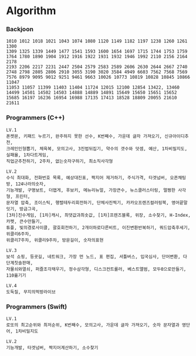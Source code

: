 # Algorithm

### Backjoon
    1010 1012 1018 1021 1043 1074 1080 1120 1149 1182 1197 1238 1260 1261 1300 
    1309 1325 1339 1449 1477 1541 1593 1600 1654 1697 1715 1744 1753 1759 
    1764 1780 1890 1904 1912 1916 1922 1931 1932 1946 1992 2110 2156 2164 2178 
    2193 2206 2217 2231 2447 2504 2579 2583 2589 2606 2630 2644 2667 2740 
    2748 2798 2805 2806 2910 3055 3190 3020 3584 4949 6603 7562 7568 7569 
    7576 8979 9095 9012 9251 9461 9663 10026 10773 10819 10828 10845 10866 11047
    11053 11057 11399 11403 11404 11724 12015 12100 12854 13422, 13460
    14499 14501 14502 14503 14888 14889 14891 15649 15650 15651 15652 
    15685 16197 16236 16954 16988 17135 17413 18528 18809 20055 21610 21611
    
### Programmers (C++)
    LV.1
    폰켓몬, 키패드 누르기, 완주하지 못한 선수, K번째수, 가운데 글자 가져오기, 신규아이디추천, 
    크레인인형뽑기, 체육복, 모의고사, 3진법뒤집기, 약수의 갯수와 덧셈, 예산, 1차비밀지도, 실패율, 1차다트게임,
    직업군추천하기, 2주차, 없는숫자구하기, 최소직사각형
    
    LV.2
    수식 최대화, 전화번호 목록, 예상대진표, 짝지어 제거하기, 주식가격, 타겟넘버, 오픈채팅방, 124나라의숫자, 
    기능개발, 구명보트, 더맵게, 후보키, 메뉴리뉴얼, 가장큰수, 뉴스클러스터링, 멀쩡한 사각형, 프린터,
    문자열 압축, 조이스틱, 행렬테두리회전하기, 단체사진찍기, 카카오프렌즈컬러링북, 영어끝말잇기, 방금그곡,
    [3차]진수게임, [1차]캐시, 최댓값과최솟값, [1차]프렌즈블록, 위장, 소수찾기, H-Index, 카펫, 큰수만들기,
    튜플, 빛의경로사이클, 괄호회전하기, 2개이하로다른비트, 이진변환반복하기, 쿼드압축후세기, 위클리6주차,
    위클리7주차, 위클리9주차, 방문길이, 숫자의표현
    
    LV.3
    보석 쇼핑, 등굣길, 네트워크, 가장 먼 노드, 표 편집, 셔틀버스, 입국심사, 단어변환, 다단계칫솔판매,
    자물쇠와열쇠, 퍼즐조각채우기, 정수삼각형, 디스크컨트롤러, 베스트앨범, 모두0으로만들기, 110옮기기
    
    LV.4
    도둑질, 무지의먹방라이브
    
### Programmers (Swift)
    LV.1
    로또의 최고순위와 최저순위, K번째수, 모의고사, 가운데 글자 가져오기, 숫자 문자열과 영단어, 1차비밀지도
    
    LV.2
    기능개발, 타겟넘버, 짝지어계산하기, 소수찾기
